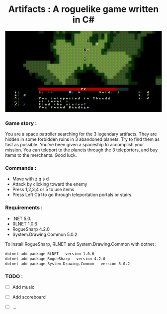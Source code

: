 <h1 align="center">Artifacts : A roguelike game written in C#</h1>

<p align="center">
    <img src="demo.png" alt="demo" >
</p>

### Game story :

You are a space patroller searching for the 3 legendary artifacts. They are hidden in some forbidden ruins in 3 abandoned planets. Try to find them as fast as possible. You've been given a spaceship to accomplish your mission. You can teleport to the planets through the 3 teleporters, and buy items to the merchants. Good luck.

### Commands :

* Move with z q s d
* Attack by clicking toward the enemy
* Press 1,2,3,4 or 5 to use items
* Press Left Ctrl to go through teleportation portals or stairs.

### Requirements :

* .NET 5.0.
* RLNET 1.0.6
* RogueSharp 4.2.0
* System.Drawing.Common 5.0.2

To install RogueSharp, RLNET and System.Drawing.Common with dotnet :
```
dotnet add package RLNET --version 1.0.6
dotnet add package RogueSharp --version 4.2.0
dotnet add package System.Drawing.Common --version 5.0.2
```


### TODO :

- [ ] Add music
- [ ] Add scoreboard
- [ ] ...


